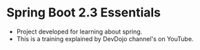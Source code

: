 # Spring Boot 2.3 Essentials

- Project developed for learning about spring.
- This is a training explained by DevDojo channel's on YouTube. 
